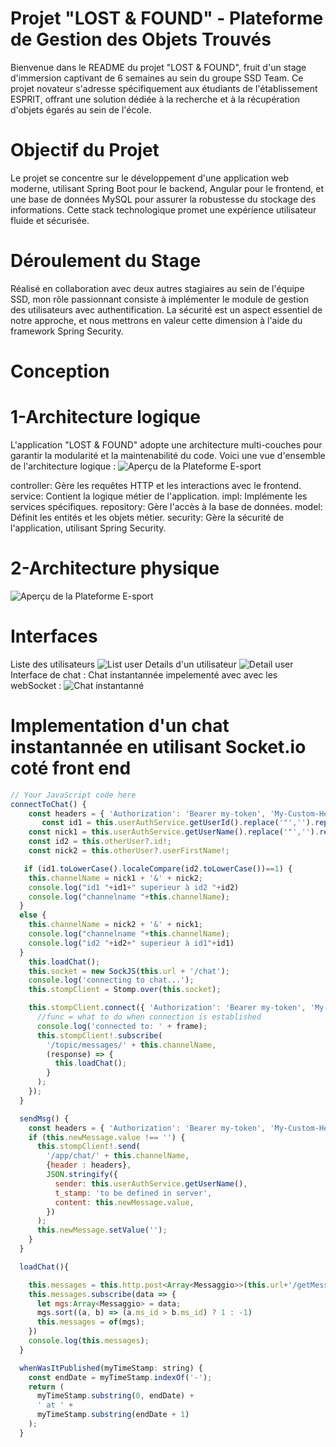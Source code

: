 # Projet "LOST & FOUND" - Plateforme de Gestion des Objets Trouvés
Bienvenue dans le README du projet "LOST & FOUND", fruit d'un stage d'immersion captivant de 6 semaines au sein du groupe SSD Team. Ce projet novateur s'adresse spécifiquement aux étudiants de l'établissement ESPRIT,
offrant une solution dédiée à la recherche et à la récupération d'objets égarés au sein de l'école.
# Objectif du Projet
Le projet se concentre sur le développement d'une application web moderne, utilisant Spring Boot pour le backend, Angular pour le frontend, et une base de données MySQL pour 
assurer la robustesse du stockage des informations. Cette stack technologique promet une expérience utilisateur fluide et sécurisée.
# Déroulement du Stage
Réalisé en collaboration avec deux autres stagiaires au sein de l'équipe SSD, mon rôle passionnant consiste à implémenter le module de gestion des utilisateurs avec authentification. La sécurité est un aspect essentiel de notre approche,
et nous mettrons en valeur cette dimension à l'aide du framework Spring Security.
# Conception 
# 1-Architecture logique 
L'application "LOST & FOUND" adopte une architecture multi-couches pour garantir la modularité et la maintenabilité du code. Voici une vue d'ensemble de l'architecture logique :
![Aperçu de la Plateforme E-sport](./Diagrammevierge(5).png)

controller: Gère les requêtes HTTP et les interactions avec le frontend.
service: Contient la logique métier de l'application.
impl: Implémente les services spécifiques.
repository: Gère l'accès à la base de données.
model: Définit les entités et les objets métier.
security: Gère la sécurité de l'application, utilisant Spring Security.
# 2-Architecture physique 
![Aperçu de la Plateforme E-sport](./Architecturephysique.png)
# Interfaces 
Liste des utilisateurs 
![List user](./Captureusers.PNG)
Details d'un utilisateur 
![Detail user](./captureeditchahine.PNG)
Interface de chat :
Chat instantannée impelementé avec avec les webSocket :
![Chat instantanné](./Capturechahine3.PNG)

# Implementation d'un chat instantannée en utilisant Socket.io coté front end 
```javascript
// Your JavaScript code here
connectToChat() {
    const headers = { 'Authorization': 'Bearer my-token', 'My-Custom-Header': 'foobar' };
       const id1 = this.userAuthService.getUserId().replace('"','').replace('"','')!;
    const nick1 = this.userAuthService.getUserName().replace('"','').replace('"','');
    const id2 = this.otherUser?.id!;
    const nick2 = this.otherUser?.userFirstName!;

   if (id1.toLowerCase().localeCompare(id2.toLowerCase())==1) {
    this.channelName = nick1 + '&' + nick2;
    console.log("id1 "+id1+" superieur à id2 "+id2)
    console.log("channelname "+this.channelName);
  }
  else {
    this.channelName = nick2 + '&' + nick1;
    console.log("channelname "+this.channelName);
    console.log("id2 "+id2+" superieur à id1"+id1)
  }
    this.loadChat();
    this.socket = new SockJS(this.url + '/chat');
    console.log('connecting to chat...');
    this.stompClient = Stomp.over(this.socket);

    this.stompClient.connect({ 'Authorization': 'Bearer my-token', 'My-Custom-Header': 'foobar' }, (frame) => {
      //func = what to do when connection is established
      console.log('connected to: ' + frame);
      this.stompClient!.subscribe(
        '/topic/messages/' + this.channelName,
        (response) => {
          this.loadChat();
        }
      );
    });
  }

  sendMsg() {
    const headers = { 'Authorization': 'Bearer my-token', 'My-Custom-Header': 'foobar' };
    if (this.newMessage.value !== '') {
      this.stompClient!.send(
        '/app/chat/' + this.channelName,
        {header : headers},
        JSON.stringify({
          sender: this.userAuthService.getUserName(),
          t_stamp: 'to be defined in server',
          content: this.newMessage.value,
        })
      );
      this.newMessage.setValue('');
    }
  }

  loadChat(){

    this.messages = this.http.post<Array<Messaggio>>(this.url+'/getMessages' ,  this.channelName );
    this.messages.subscribe(data => {
      let mgs:Array<Messaggio> = data;
      mgs.sort((a, b) => (a.ms_id > b.ms_id) ? 1 : -1)
      this.messages = of(mgs);
    })
    console.log(this.messages);
  }

  whenWasItPublished(myTimeStamp: string) {
    const endDate = myTimeStamp.indexOf('-');
    return (
      myTimeStamp.substring(0, endDate) +
      ' at ' +
      myTimeStamp.substring(endDate + 1)
    );
  }


